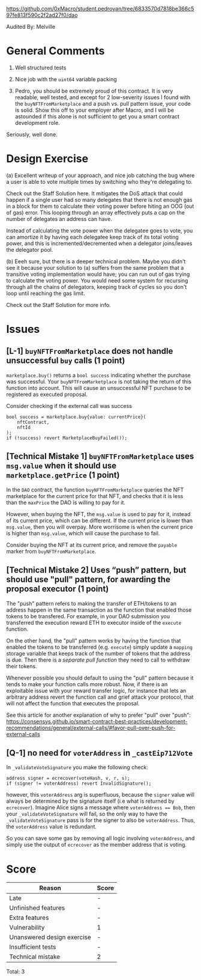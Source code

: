 https://github.com/0xMacro/student.pedroyan/tree/6833570d7818be366c597fe813f590c2f2ad27f0/dao

Audited By: Melville

# General Comments

1. Well structured tests

2. Nice job with the `uint64` variable packing

3. Pedro, you should be extremely proud of this contract. It is very readable, well tested, and except for 2 low-severity issues I found with the `buyNFTFromMarketplace` and a push vs. pull pattern issue, your code is solid. Show this off to your employer after Macro, and I will be astounded if this alone is not sufficient to get you a smart contract development role.

Seriously, well done.

# Design Exercise

(a) Excellent writeup of your approach, and nice job catching the bug where a user is able to vote multiple times by switching who they're delegating to.

Check out the Staff Solution here. It mitigates the DoS attack that could happen if a single user had so many delegates that there is not enough gas in a block for them to calculate their voting power before hiting an OOG (out of gas) error. This looping through an array effectively puts a cap on the number of delegates an address can have.

Instead of calculating the vote power when the delegatee goes to vote, you can amortize it by having each delegatee keep track of its total voting power, and this is incremented/decremented when a delegator joins/leaves the delegator pool.

(b) Eeeh sure, but there is a deeper technical problem. Maybe you didn't see it because your solution to (a) suffers from the same problem that a transitive voting implementation would have; you can run out of gas trying to calculate the voting power. You would need some system for recursing through all the chains of delegators, keeping track of cycles so you don't loop until reaching the gas limit.

Check out the Staff Solution for more info.

# Issues

## **[L-1]** `buyNFTFromMarketplace` does not handle unsuccessful `buy` calls (1 point)

`marketplace.buy()` returns a `bool success` indicating whether the purchase was successful. Your `buyNFTFromMarketplace` is not taking the return of this function into account. This will cause an unsuccessful NFT purchase to be registered as executed proposal.

Consider checking if the external call was success

```solidity
bool success = marketplace.buy{value: currentPrice}(
    nftContract,
    nftId
);
if (!success) revert MarketplaceBuyFailed());
```

## **[Technical Mistake 1]** `buyNFTFromMarketplace` uses `msg.value` when it should use `marketplace.getPrice` (1 point)

In the `DAO` contract, the function `buyNFTFromMarketplace` queries the NFT marketplace for the current price for that NFT, and checks that it is less than the `maxPrice` the DAO is willing to pay for it.

However, when buying the NFT, the `msg.value` is used to pay for it, instead of its current price, which can be different. If the current price is lower than `msg.value`, then you will overpay. More worrisome is when the current price is higher than `msg.value`, which will cause the purchase to fail.

Consider buying the NFT at its current price, and remove the `payable` marker from `buyNFTFromMarketplace`.

## **[Technical Mistake 2]** Uses “push” pattern, but should use "pull" pattern, for awarding the proposal executor (1 point)

The "push" pattern refers to making the transfer of ETH/tokens to an address happen in the same transaction as the function that enabled those tokens to be transfered. For example, in your DAO submission you transferred the execution reward ETH to executor inside of the `execute` function.

On the other hand, the "pull" pattern works by having the function that enabled the tokens to be transferred (e.g. `execute`) simply update a `mapping` storage variable that keeps track of the number of tokens that the address is due. Then there is a _separate pull function_ they need to call to withdraw their tokens.

Whenever possible you should default to using the "pull" pattern because it tends to make your function calls more robust. Now, if there is an exploitable issue with your reward transfer logic, for instance that lets an arbitrary address revert the function call and grief attack your protocol, that will not affect the function that executes the proposal.

See this article for another explanation of why to prefer "pull" over "push": https://consensys.github.io/smart-contract-best-practices/development-recommendations/general/external-calls/#favor-pull-over-push-for-external-calls

## **[Q-1]** no need for `voterAddress` in `_castEip712Vote`

In `_validateVoteSignature` you make the following check:

```solidity
address signer = ecrecover(voteHash, v, r, s);
if (signer != voterAddress) revert InvalidSignature();
```

however, this `voterAddress` arg is superfluous, because the `signer` value will always be determined by the signature itself (i.e what is returned by `ecrecover`). Imagine Alice signs a message where `voterAddress == Bob`, then your `_validateVoteSignature` will fail, so the only way to have the `_validateVoteSignature` pass is for the signer to also be `voterAddress`. Thus, the `voterAddress` value is redundant.

So you can save some gas by removing all logic involving `voterAddress`, and simply use the output of `ecrecover` as the member address that is voting.

# Score

| Reason                     | Score |
| -------------------------- | ----- |
| Late                       | -     |
| Unfinished features        | -     |
| Extra features             | -     |
| Vulnerability              | 1     |
| Unanswered design exercise | -     |
| Insufficient tests         | -     |
| Technical mistake          | 2     |

Total: 3
